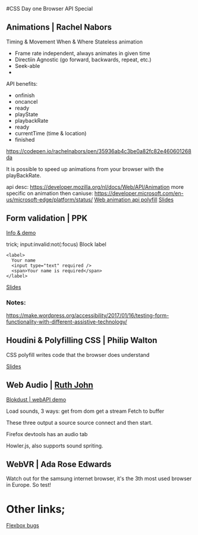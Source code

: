 #CSS Day one Browser API Special

## Animations | Rachel Nabors

Timing & Movement
When & Where
Stateless animation
- Frame rate independent, always animates in given time
- Directiin Agnostic (go forward, backwards, repeat, etc.)
- Seek-able
- 

API benefits:
- onfinish 
- oncancel 
- ready
- playState
- playbackRate
- ready
- currentTime (time & location)
- finished

https://codepen.io/rachelnabors/pen/35936ab4c3be0a82fc82e460601268da

It is possible to speed up animations from your browser with the playBackRate.

api desc: https://developer.mozilla.org/nl/docs/Web/API/Animation
more specific on animation then caniuse: https://developer.microsoft.com/en-us/microsoft-edge/platform/status/
[Web animation api polyfill](https://github.com/web-animations/web-animations-js)
[Slides](https://www.slideshare.net/CrowChick/alice-in-web-animations-api-land)


## Form validation | PPK

[Info & demo](https://www.quirksmode.org/forms/)

trick; input:invalid:not(:focus)
Block label
```
<label>
  Your name
  <input type="text" required />
  <span>Your name is required</span>
</label>
```

[Slides](https://quirksmode.org/presentations/Spring2017/formvalidation_CSSDay.pdf)

### Notes:
https://make.wordpress.org/accessibility/2017/01/16/testing-form-functionality-with-different-assistive-technology/


## Houdini & Polyfilling CSS | Philip Walton

CSS polyfill writes code that the browser does understand

[Slides](https://github.com/philipwalton/talks/tree/master/2017-06-15)


## Web Audio | [Ruth John](http://twitter.com/Rumyra)

[Blokdust | webAPI demo](https://blokdust.com/)

Load sounds, 3 ways:
get from dom
get a stream
Fetch to buffer

These three output a source
source connect and then start.

Firefox devtools has an audio tab

Howler.js, also supports sound spriting.

## WebVR | Ada Rose Edwards

Watch out for the samsung internet browser, it's the 3th most used browser in Europe. So test!




# Other links; 
[Flexbox bugs](https://github.com/philipwalton/flexbugs)